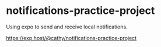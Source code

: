 # notifications-practice-project
Using expo to send and receive local notifications.

https://exp.host/@cathy/notifications-practice-project
